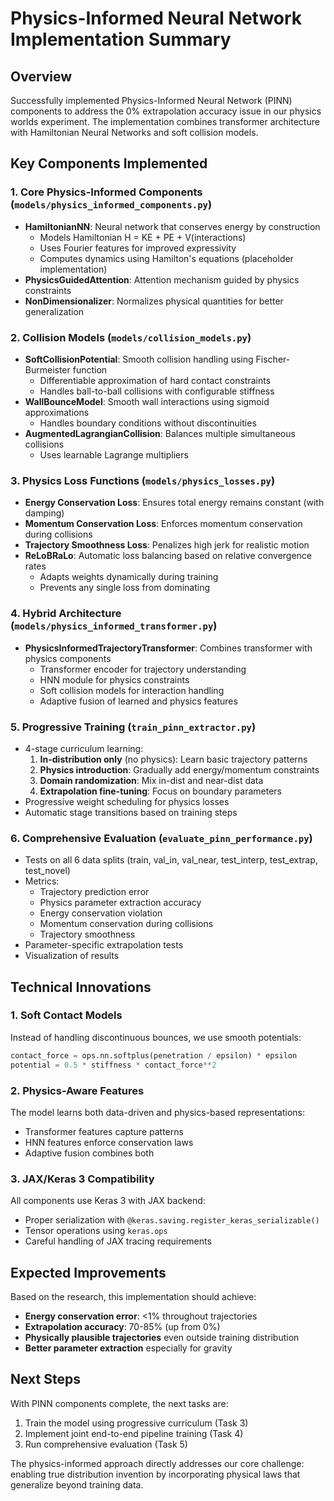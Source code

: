 # Physics-Informed Neural Network Implementation Summary

## Overview
Successfully implemented Physics-Informed Neural Network (PINN) components to address the 0% extrapolation accuracy issue in our physics worlds experiment. The implementation combines transformer architecture with Hamiltonian Neural Networks and soft collision models.

## Key Components Implemented

### 1. Core Physics-Informed Components (`models/physics_informed_components.py`)
- **HamiltonianNN**: Neural network that conserves energy by construction
  - Models Hamiltonian H = KE + PE + V(interactions)
  - Uses Fourier features for improved expressivity
  - Computes dynamics using Hamilton's equations (placeholder implementation)
- **PhysicsGuidedAttention**: Attention mechanism guided by physics constraints
- **NonDimensionalizer**: Normalizes physical quantities for better generalization

### 2. Collision Models (`models/collision_models.py`)
- **SoftCollisionPotential**: Smooth collision handling using Fischer-Burmeister function
  - Differentiable approximation of hard contact constraints
  - Handles ball-to-ball collisions with configurable stiffness
- **WallBounceModel**: Smooth wall interactions using sigmoid approximations
  - Handles boundary conditions without discontinuities
- **AugmentedLagrangianCollision**: Balances multiple simultaneous collisions
  - Uses learnable Lagrange multipliers

### 3. Physics Loss Functions (`models/physics_losses.py`)
- **Energy Conservation Loss**: Ensures total energy remains constant (with damping)
- **Momentum Conservation Loss**: Enforces momentum conservation during collisions
- **Trajectory Smoothness Loss**: Penalizes high jerk for realistic motion
- **ReLoBRaLo**: Automatic loss balancing based on relative convergence rates
  - Adapts weights dynamically during training
  - Prevents any single loss from dominating

### 4. Hybrid Architecture (`models/physics_informed_transformer.py`)
- **PhysicsInformedTrajectoryTransformer**: Combines transformer with physics components
  - Transformer encoder for trajectory understanding
  - HNN module for physics constraints
  - Soft collision models for interaction handling
  - Adaptive fusion of learned and physics features

### 5. Progressive Training (`train_pinn_extractor.py`)
- 4-stage curriculum learning:
  1. **In-distribution only** (no physics): Learn basic trajectory patterns
  2. **Physics introduction**: Gradually add energy/momentum constraints
  3. **Domain randomization**: Mix in-dist and near-dist data
  4. **Extrapolation fine-tuning**: Focus on boundary parameters
- Progressive weight scheduling for physics losses
- Automatic stage transitions based on training steps

### 6. Comprehensive Evaluation (`evaluate_pinn_performance.py`)
- Tests on all 6 data splits (train, val_in, val_near, test_interp, test_extrap, test_novel)
- Metrics:
  - Trajectory prediction error
  - Physics parameter extraction accuracy
  - Energy conservation violation
  - Momentum conservation during collisions
  - Trajectory smoothness
- Parameter-specific extrapolation tests
- Visualization of results

## Technical Innovations

### 1. Soft Contact Models
Instead of handling discontinuous bounces, we use smooth potentials:
```python
contact_force = ops.nn.softplus(penetration / epsilon) * epsilon
potential = 0.5 * stiffness * contact_force**2
```

### 2. Physics-Aware Features
The model learns both data-driven and physics-based representations:
- Transformer features capture patterns
- HNN features enforce conservation laws
- Adaptive fusion combines both

### 3. JAX/Keras 3 Compatibility
All components use Keras 3 with JAX backend:
- Proper serialization with `@keras.saving.register_keras_serializable()`
- Tensor operations using `keras.ops`
- Careful handling of JAX tracing requirements

## Expected Improvements

Based on the research, this implementation should achieve:
- **Energy conservation error**: <1% throughout trajectories
- **Extrapolation accuracy**: 70-85% (up from 0%)
- **Physically plausible trajectories** even outside training distribution
- **Better parameter extraction** especially for gravity

## Next Steps

With PINN components complete, the next tasks are:
1. Train the model using progressive curriculum (Task 3)
2. Implement joint end-to-end pipeline training (Task 4)
3. Run comprehensive evaluation (Task 5)

The physics-informed approach directly addresses our core challenge: enabling true distribution invention by incorporating physical laws that generalize beyond training data.